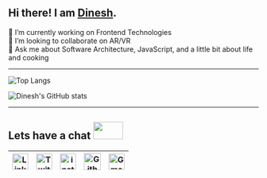 ## Hi there! I am [Dinesh](https://www.thewebengineer.dev).


🔭 I’m currently working on Frontend Technologies  
👯 I’m looking to collaborate on AR/VR   
💬 Ask me about Software Architecture, JavaScript, and a little bit about life and cooking

---

![Top Langs](https://github-readme-stats.vercel.app/api/top-langs/?username=dineshyadav19&layout=compact)

![Dinesh's GitHub stats](https://github-readme-stats.vercel.app/api?username=dineshyadav19&count_private=true&show_icons=true)

---

## Lets have a chat <img src="https://github.com/TheDudeThatCode/TheDudeThatCode/blob/master/Assets/Handshake.gif"  width="60" height="35" />

| [<img src="https://github.com/TheDudeThatCode/TheDudeThatCode/blob/master/Assets/Linkedin.svg" alt="Linkedin Logo" width="32">](https://in.linkedin.com/in/dinesh-yadav-web) | [<img src="https://github.com/TheDudeThatCode/TheDudeThatCode/blob/master/Assets/Twitter.svg" alt="Twitter Logo" width="32">](https://twitter.com/yadinesh19) | [<img src="https://github.com/TheDudeThatCode/TheDudeThatCode/blob/master/Assets/Instagram.svg" alt="instagram logo" width="32">](https://www.instagram.com/dineshyadav19/)| [<img src="https://cdn.svgporn.com/logos/github-icon.svg" alt="Github logo" width="34">](https://github.com/dineshyadav19) | [<img src="https://github.com/TheDudeThatCode/TheDudeThatCode/blob/master/Assets/Gmail.svg" alt="Gmail logo" height="32">](mailto:dinesh.2108.yadav@gmail.com)
|:---:|:---:|:---:|:---:|:---:|
 













